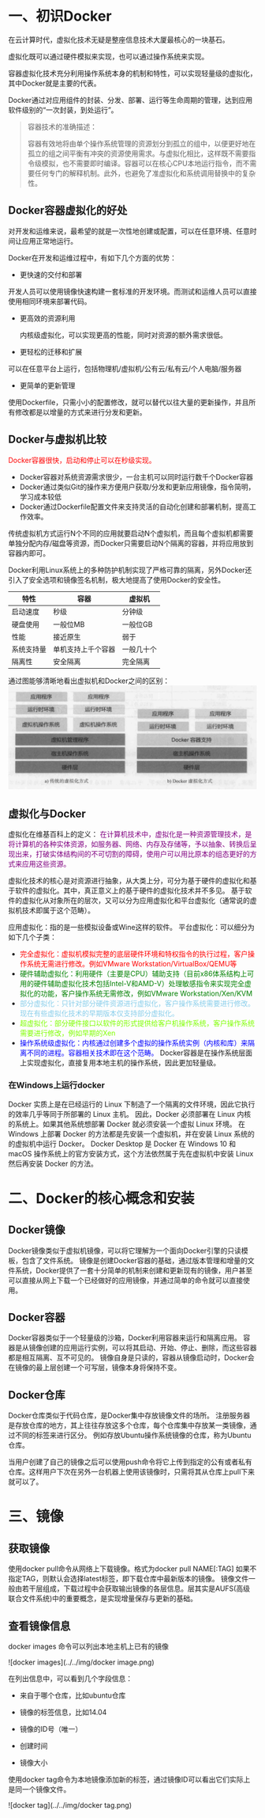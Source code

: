 # 一、初识Docker

在云计算时代，虚拟化技术无疑是整座信息技术大厦最核心的一块基石。

虚拟化既可以通过硬件模拟来实现，也可以通过操作系统来实现。

容器虚拟化技术充分利用操作系统本身的机制和特性，可以实现轻量级的虚拟化，其中Docker就是主要的代表。

Docker通过对应用组件的封装、分发、部署、运行等生命周期的管理，达到应用软件级别的“一次封装，到处运行”。

> 容器技术的准确描述：
>
> 容器有效地将由单个操作系统管理的资源划分到孤立的组中，以便更好地在孤立的组之间平衡有冲突的资源使用需求。与虚拟化相比，这样既不需要指令级模拟，也不需要即时编译。容器可以在核心CPU本地运行指令，而不需要任何专门的解释机制。此外，也避免了准虚拟化和系统调用替换中的复杂性。

## Docker容器虚拟化的好处

对开发和运维来说，最希望的就是一次性地创建或配置，可以在任意环境、任意时间让应用正常地运行。

Docker在开发和运维过程中，有如下几个方面的优势：

- 更快速的交付和部署

​	开发人员可以使用镜像快速构建一套标准的开发环境。而测试和运维人员可以直接使用相同环境来部署代码。

- 更高效的资源利用

 	内核级虚拟化，可以实现更高的性能，同时对资源的额外需求很低。

- 更轻松的迁移和扩展

​	可以在任意平台上运行，包括物理机/虚拟机/公有云/私有云/个人电脑/服务器

- 更简单的更新管理

​	使用Dockerfile，只需小小的配置修改，就可以替代以往大量的更新操作，并且所有修改都是以增量的方式来进行分发和更新。

## Docker与虚拟机比较

<font color=red> Docker容器很快，启动和停止可以在秒级实现。</font>
- Docker容器对系统资源需求很少，一台主机可以同时运行数千个Docker容器
- Docker通过类似Git的操作来方便用户获取/分发和更新应用镜像，指令简明，学习成本较低
- Docker通过Dockerfile配置文件来支持灵活的自动化创建和部署机制，提高工作效率。

传统虚拟机方式运行N个不同的应用就要启动N个虚拟机，而且每个虚拟机都需要单独分配内存/磁盘等资源，而Docker只需要启动N个隔离的容器，并将应用放到容器内即可。

Docker利用Linux系统上的多种防护机制实现了严格可靠的隔离，另外Docker还引入了安全选项和镜像签名机制，极大地提高了使用Docker的安全性。

| 特性       | 容器               | 虚拟机     |
| ---------- | ------------------ | ---------- |
| 启动速度   | 秒级               | 分钟级     |
| 硬盘使用   | 一般位MB           | 一般位GB   |
| 性能       | 接近原生           | 弱于       |
| 系统支持量 | 单机支持上千个容器 | 一般几十个 |
| 隔离性     | 安全隔离           | 完全隔离   |

通过图能够清晰地看出虚拟机和Docker之间的区别：
![虚拟机与Docker对比](../../img/虚拟机与Docker对比.png)

## 虚拟化与Docker

虚拟化在维基百科上的定义：
<font color=purple> 在计算机技术中，虚拟化是一种资源管理技术，是将计算机的各种实体资源，如服务器、网络、内存及存储等，予以抽象、转换后呈现出来，打破实体结构间的不可切割的障碍，使用户可以用比原本的组态更好的方式来应用这些资源。</font>

虚拟化技术的核心是对资源进行抽象，从大类上分，可分为基于硬件的虚拟化和基于软件的虚拟化。其中，真正意义上的基于硬件的虚拟化技术并不多见。
基于软件的虚拟化从对象所在的层次，又可以分为应用虚拟化和平台虚拟化（通常说的虚拟机技术即属于这个范畴）。

应用虚拟化：指的是一些模拟设备或Wine这样的软件。
平台虚拟化：可以细分为如下几个子类：

- <font color=red>完全虚拟化：虚拟机模拟完整的底层硬件环境和特权指令的执行过程，客户操作系统无需进行修改。例如VMware Workstation/VirtualBox/QEMU等</font>
- <font color=green>硬件辅助虚拟化：利用硬件（主要是CPU）辅助支持（目前x86体系结构上可用的硬件辅助虚拟化技术包括Intel-V和AMD-V）处理敏感指令来实现完全虚拟化的功能，客户操作系统无需修改，例如VMware Workstation/Xen/KVM</font>
- <font color=skyBlue>部分虚拟化：只针对部分硬件资源进行虚拟化，客户操作系统需要进行修改。现在有些虚拟化技术的早期版本仅支持部分虚拟化。</font>
- <font color=chartreuse> 超虚拟化：部分硬件接口以软件的形式提供给客户机操作系统，客户操作系统需要进行修改，例如早期的Xen</font> 
- <font color=blue>操作系统级虚拟化：内核通过创建多个虚拟的操作系统实例（内核和库）来隔离不同的进程。容器相关技术即在这个范畴。</font>
  Docker容器是在操作系统层面上实现虚拟化，直接复用本地主机的操作系统，因此更加轻量级。

### 在Windows上运行docker

Docker 实质上是在已经运行的 Linux 下制造了一个隔离的文件环境，因此它执行的效率几乎等同于所部署的 Linux 主机。
因此，Docker 必须部署在 Linux 内核的系统上。如果其他系统想部署 Docker 就必须安装一个虚拟 Linux 环境。
在 Windows 上部署 Docker 的方法都是先安装一个虚拟机，并在安装 Linux 系统的的虚拟机中运行 Docker。
Docker Desktop 是 Docker 在 Windows 10 和 macOS 操作系统上的官方安装方式，这个方法依然属于先在虚拟机中安装 Linux 然后再安装 Docker 的方法。

# 二、Docker的核心概念和安装

## Docker镜像

 Docker镜像类似于虚拟机镜像，可以将它理解为一个面向Docker引擎的只读模板，包含了文件系统。
 镜像是创建Docker容器的基础，通过版本管理和增量的文件系统，Docker提供了一套十分简单的机制来创建和更新现有的镜像，用户甚至可以直接从网上下载一个已经做好的应用镜像，并通过简单的命令就可以直接使用。

## Docker容器

 Docker容器类似于一个轻量级的沙箱，Docker利用容器来运行和隔离应用。
 容器是从镜像创建的应用运行实例，可以将其启动、开始、停止、删除，而这些容器都是相互隔离、互不可见的。
 镜像自身是只读的，容器从镜像启动时，Docker会在镜像的最上层创建一个可写层，镜像本身将保持不变。

## Docker仓库

 Docker仓库类似于代码仓库，是Docker集中存放镜像文件的场所。
 注册服务器是存放仓库的地方，其上往往存放这多个仓库，每个仓库集中存放某一类镜像，通过不同的标签来进行区分。
 例如存放Ubuntu操作系统镜像的仓库，称为Ubuntu仓库。

 当用户创建了自己的镜像之后可以使用push命令将它上传到指定的公有或者私有仓库。这样用户下次在另外一台机器上使用该镜像时，只需将其从仓库上pull下来就可以了。

# 三、镜像

## 获取镜像

使用docker pull命令从网络上下载镜像。格式为docker  pull  NAME[:TAG]
如果不指定TAG，则默认会选择latest标签，即下载仓库中最新版本的镜像。
镜像文件一般由若干层组成，下载过程中会获取输出镜像的各层信息。层其实是AUFS(高级联合文件系统)中的重要概念，是实现增量保存与更新的基础。

## 查看镜像信息

docker images 命令可以列出本地主机上已有的镜像

![docker images](../../img/docker image.png)

在列出信息中，可以看到几个字段信息：

- 来自于哪个仓库，比如ubuntu仓库

- 镜像的标签信息，比如14.04

- 镜像的ID号（唯一）

- 创建时间

- 镜像大小

使用docker  tag命令为本地镜像添加新的标签，通过镜像ID可以看出它们实际上是同一个镜像文件。

![docker tag](../../img/docker tag.png)



































